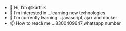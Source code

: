 - 👋 Hi, I’m @karthik
- 👀 I’m interested in ...learning new technologies
- 🌱 I’m currently learning ...javascript, ajax and docker
- 📫 How to reach me ...8300409647 whatsapp number

